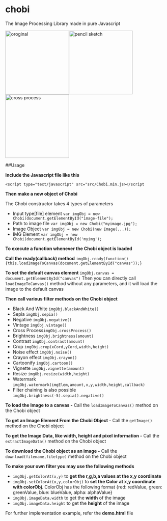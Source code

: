 # chobi
The Image Processing Library made in pure Javascript

<img src="http://i.imgur.com/k029yZm.jpg" alt="oroginal" width="200" height:="200"/><img src="http://i.imgur.com/efYOXGL.png" alt="pencil sketch" width="200" height:="200"/><img src="http://i.imgur.com/m9COl8W.png" alt="cross process" width="200" height:="200"/>

##Usage

  __Include the Javascript file like this__
  
  `<script type="text/javascript" src="src/Chobi.min.js></script`
  
  __Then make a new object of Chobi__
  
The Chobi constructor takes 4 types of parameters
* Input type[file] element
    `var imgObj = new Chobi(document.getElementById("image-file");`
* Path to image file
    `var imgObj = new Chobi("myimage.jpg");`
* Image Object
    `var imgObj = new Chobi(new Image(...));`
* IMG Element
        `var imgObj = new Chobi(document.getElementById('myimg');`


__To execute a function whenever the Chobi object is loaded__

__Call the ready(callback) method__ 
`imgObj.ready(function(){this.loadImageToCanvas(document.getElementById("canvas"));}`

__To set the default canvas element__ `imgObj.canvas = document.getElementById("canvas")`
Then you can directly call `loadImageToCanvas()` method without any parameters, and it will load the image to the default canvas
  


__Then call various filter methods on the Chobi object__
- Black And White `imgObj.blackAndWhite()`
- Sepia `imgObj.sepia()`
- Negative `imgObj.negative()`
- Vintage `imgObj.vintage()`
- Cross Process`imgObj.crossProcess()`
- Brightness `imgObj.brightness(amount)`
- Contrast `imgObj.contrast(amount)`
- Crop `imgObj.crop(xCord,yCord,width,height)`
- Noise effect `imgObj.noise()`
- Crayon effect `imgObj.crayon()`
- Cartoonify `imgObj.cartoon()`
- Vignette `imgObj.vignette(amount)`
- Resize `imgObj.resize(width,height)`
- Watermark `imgObj.watermark(imgElem,amount,x,y,width,height,callback)`
- Filter chaining is also possible `imgObj.brightness(-5).sepia().negative()`


    	
__To load the Image to a canvas -__ Call the `loadImageToCanvas()` method on the Chobi object
  
__To get an Image Element From the Chobi Object -__ Call the `getImage()` method on the Chobi object
      
__To get the Image Data, like width, height and pixel information -__ Call the `extractImageData()` method on the Chobi object
      
__To download the Chobi object as an image -__ Call the `download(filename,filetype)` method on the Chobi object

__To make your own filter you may use the following methods__
- `imgObj.getColorAt(x,y)` to __get the r,g,b,a values at the x,y coordinate__
- `imgObj.setColorAt(x,y,colorObj)` to __set the Color at x,y coordinate with colorObj__. ColorObj has the following format {red: redValue, green: greenValue, blue: blueValue, alpha: alphaValue}
- `imgObj.imageData.width` to get the __width__ of the image
- `imgObj.imageData.height` to get the __height__ of the image
      
  
For further implementation example, refer the __demo.html__ file
